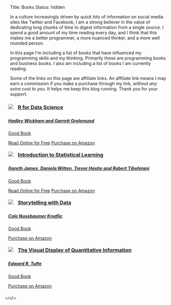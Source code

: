 Title: Books
Status: hidden

<style>

ul#book-list {
  list-style-type: none; 
  margin-left: -40px;
  width: 600px;
}

li.book-list-element {
  padding: 10px;
  overflow: auto;
}

li:hover.book-list-element {
  background: #eee;
  cursor: pointer;
}

li.book-list-element img {
  float: left;
  margin: 0 15px 0 0;
}

li.book-list-element h3 {
  margin: 0 0 25px 0;
}

a.list-link {
  color: inherit;
}

</style>

In a culture increasingly driven by quick hits of information on social media sites like Twitter and Facebook, I am a strong believer in the value of dedicating long chunks of time to digest information from a single source. I spend a good amount of my time reading every day, and I think that this makes me a better programmer, a more nuanced thinker, and a more well rounded person.

In this page I'm including a list of books that have influenced my programming skills and my thinking. Primarily these are programming books and business books. I also am including a list of books I am currently reading.

Some of the links on this page are affiliate links. An affiliate link means I may earn a commission if you make a purchase through my link, *without any extra cost to you*. It helps me keep this blog running. Thank you for your support.

<div>
    <ul id="book-list">
        <li class="book-list-element">
            <a href='https://amzn.to/2G6Bvfy' class="list-link">
                <img src='../images/name_popularity_thumb.png' />
                <h3>R for Data Science</h3> 
                <h5>Hadley Wickham and Garrett Grolemund</h5>
                <p>Good Book</p>
                <a href='https://r4ds.had.co.nz/'>Read Online for Free</a>
                <a href='https://amzn.to/2G6Bvfy'>Purchase on Amazon</a>
            </a>
        </li>
        <li class="book-list-element">
            <a href='https://amzn.to/2UabBN8' class="list-link">
                <img src='../images/name_popularity_thumb.png' />
                <h3>Introduction to Statistical Learning</h3> 
                <h5>Gareth James, Daniela Witten, Trevor Hastie and Robert Tibshirani</h5>
                <p>Good Book</p>
                <a href='https://www-bcf.usc.edu/~gareth/ISL/'>Read Online for Free</a>
                <a href='https://amzn.to/2UabBN8'>Purchase on Amazon</a>
            </a>
        </li>
        <li class="book-list-element">
            <a href='https://amzn.to/2KquXhd' class="list-link">
                <img src='../images/name_popularity_thumb.png' />
                <h3>Storytelling with Data</h3> 
                <h5>Cole Nussbaumer Knaflic</h5>
                <p>Good Book</p>
                <a href='https://amzn.to/2KquXhd'>Purchase on Amazon</a>
            </a>
        </li>
        <li class="book-list-element">
            <a href='https://amzn.to/2UtV23K' class="list-link">
                <img src='../images/name_popularity_thumb.png' />
                <h3>The Visual Display of Quantitative Information</h3> 
                <h5>Edward R. Tufte</h5>
                <p>Good Book</p>
                <a href='https://amzn.to/2UtV23K'>Purchase on Amazon</a>
            </a>
        </li>

    </ul>
</div>
